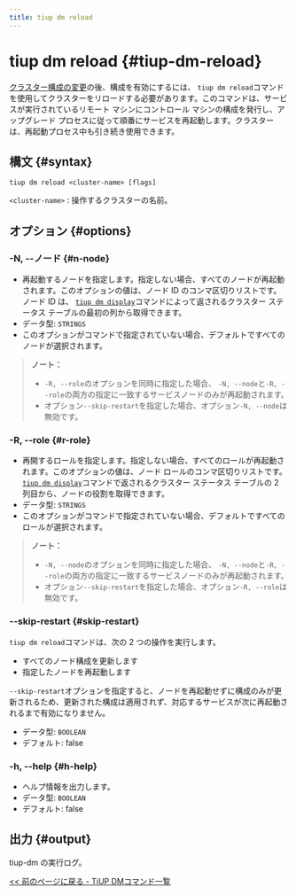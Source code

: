 ```yaml
---
title: tiup dm reload
---
```


# tiup dm reload {#tiup-dm-reload}

[クラスター構成の変更](/tiup/tiup-component-dm-edit-config.md)の後、構成を有効にするには、 `tiup dm reload`コマンドを使用してクラスターをリロードする必要があります。このコマンドは、サービスが実行されているリモート マシンにコントロール マシンの構成を発行し、アップグレード プロセスに従って順番にサービスを再起動します。クラスターは、再起動プロセス中も引き続き使用できます。

## 構文 {#syntax}

```shell
tiup dm reload <cluster-name> [flags]
```

`<cluster-name>` : 操作するクラスターの名前。

## オプション {#options}

### -N, --ノード {#n-node}

-   再起動するノードを指定します。指定しない場合、すべてのノードが再起動されます。このオプションの値は、ノード ID のコンマ区切りリストです。ノード ID は、 [`tiup dm display`](/tiup/tiup-component-dm-display.md)コマンドによって返されるクラスター ステータス テーブルの最初の列から取得できます。
-   データ型: `STRINGS`
-   このオプションがコマンドで指定されていない場合、デフォルトですべてのノードが選択されます。

> **ノート：**
>
> -   `-R, --role`のオプションを同時に指定した場合、 `-N, --node`と`-R, --role`の両方の指定に一致するサービスノードのみが再起動されます。
> -   オプション`--skip-restart`を指定した場合、オプション`-N, --node`は無効です。

### -R, --role {#r-role}

-   再開するロールを指定します。指定しない場合、すべてのロールが再起動されます。このオプションの値は、ノード ロールのコンマ区切りリストです。 [`tiup dm display`](/tiup/tiup-component-dm-display.md)コマンドで返されるクラスター ステータス テーブルの 2 列目から、ノードの役割を取得できます。
-   データ型: `STRINGS`
-   このオプションがコマンドで指定されていない場合、デフォルトですべてのロールが選択されます。

> **ノート：**
>
> -   `-N, --node`のオプションを同時に指定した場合、 `-N, --node`と`-R, --role`の両方の指定に一致するサービスノードのみが再起動されます。
> -   オプション`--skip-restart`を指定した場合、オプション`-R, --role`は無効です。

### --skip-restart {#skip-restart}

`tiup dm reload`コマンドは、次の 2 つの操作を実行します。

-   すべてのノード構成を更新します
-   指定したノードを再起動します

`--skip-restart`オプションを指定すると、ノードを再起動せずに構成のみが更新されるため、更新された構成は適用されず、対応するサービスが次に再起動されるまで有効になりません。

-   データ型: `BOOLEAN`
-   デフォルト: false

### -h, --help {#h-help}

-   ヘルプ情報を出力します。
-   データ型: `BOOLEAN`
-   デフォルト: false

## 出力 {#output}

tiup-dm の実行ログ。

[&lt;&lt; 前のページに戻る - TiUP DMコマンド一覧](/tiup/tiup-component-dm.md#command-list)
